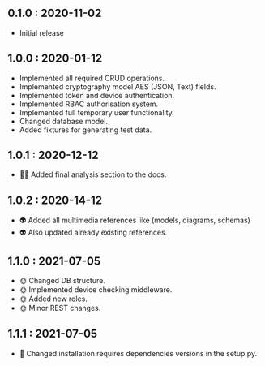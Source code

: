 ## 0.1.0 : 2020-11-02

- Initial release

## 1.0.0 : 2020-01-12

- Implemented all required CRUD operations.
- Implemented cryptography model AES (JSON, Text) fields.
- Implemented token and device authentication.
- Implemented RBAC authorisation system.
- Implemented full temporary user functionality.
- Changed database model.
- Added fixtures for generating test data.

## 1.0.1 : 2020-12-12

- 🧚‍♂️ Added final analysis section to the docs.

## 1.0.2 : 2020-14-12

- 👽 Added all multimedia references like (models, diagrams, schemas)
- 👽 Also updated already existing references.

## 1.1.0 : 2021-07-05

- 🌞 Changed DB structure.
- 🌞 Implemented device checking middleware.
- 🌞 Added new roles.
- 🌞 Minor REST changes.

## 1.1.1 : 2021-07-05

- 🌸 Changed installation requires dependencies versions in the setup.py.
